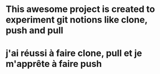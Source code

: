 # This awesome project is created to experiment git notions like clone, push and pull
# j'ai réussi à faire clone, pull et je m'apprête à faire push
